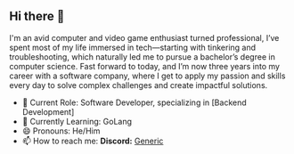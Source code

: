 ## Hi there 👋
  I'm an avid computer and video game enthusiast turned professional, I’ve spent most of my life immersed in tech—starting with tinkering and troubleshooting, which naturally led me to pursue a bachelor’s degree in computer science. Fast forward to today, and I’m now three years into my career with a software company, where I get to apply my passion and skills every day to solve complex challenges and create impactful solutions.

  - 💼 Current Role: Software Developer, specializing in [Backend Development]  
  - 🌱 Currently Learning: GoLang  
  - 😄 Pronouns: He/Him  
  - 📫 How to reach me: **Discord:** [Generic](https://discord.com/users/187105028513857536)  


<!--
**GenericDrugs/GenericDrugs** is a ✨ _special_ ✨ repository because its `README.md` (this file) appears on your GitHub profile.

Here are some ideas to get you started:

- 🔭 I’m currently working on ...
- 🌱 I’m currently learning ...
- 👯 I’m looking to collaborate on ...
- 🤔 I’m looking for help with ...
- 💬 Ask me about ...
- 📫 How to reach me: ...
- 😄 Pronouns: ...
- ⚡ Fun fact: ...
-->
